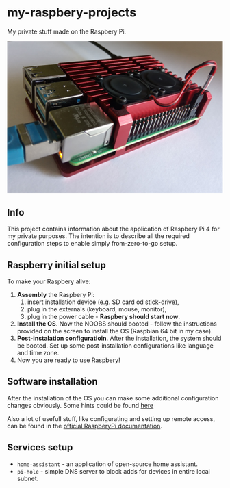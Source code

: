 # my-raspbery-projects
My private stuff made on the Raspbery Pi.

![my RaspberyPi](/docs/my-raspbery.jpg)

## Info
This project contains information about the application of Raspbery Pi 4 for my private purposes.
The intention is to describe all the required configuration steps to enable simply from-zero-to-go setup.

## Raspberry initial setup

To make your Raspbery alive:
1. **Assembly** the Raspbery Pi:
    1. insert installation device (e.g. SD card od stick-drive),
    2. plug in the externals (keyboard, mouse, monitor),
    3. plug in the power cable - **Raspbery should start now**.
2. **Install the OS**. Now the NOOBS should booted - follow the instructions provided on the screen to install the OS (Raspbian 64 bit in my case).
3. **Post-instalation configuratioin**. After the installation, the system should be booted. Set up some post-installation configurations like language and time zone.
4. Now you are ready to use Raspbery!

## Software installation


After the installation of the OS you can make some additional configuration changes obviously.
Some hints could be found [here](https://github.com/tomaszkubat/my-raspbery-projects/edit/main/setup/README.md)

Also a lot of usefull stuff, like configurating and setting up remote access, can be found in the [official RaspberyPi documentation](https://www.raspberrypi.com/documentation/).





## Services setup
- `home-assistant` - an application of open-source home assistant.
- `pi-hole` - simple DNS server to block adds for devices in entire local subnet.
